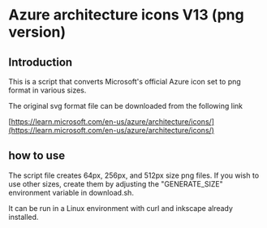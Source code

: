 # Azure architecture icons V13 (png version)

## Introduction

This is a script that converts Microsoft's official Azure icon set to png format in various sizes.

The original svg format file can be downloaded from the following link

[https://learn.microsoft.com/en-us/azure/architecture/icons/](https://learn.microsoft.com/en-us/azure/architecture/icons/)

## how to use

The script file creates 64px, 256px, and 512px size png files.
If you wish to use other sizes, create them by adjusting the "GENERATE_SIZE" environment variable in download.sh.

It can be run in a Linux environment with curl and inkscape already installed.
